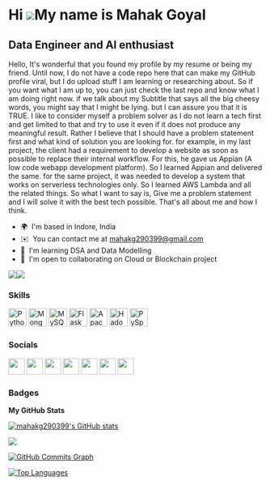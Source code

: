 Hi ![](https://user-images.githubusercontent.com/18350557/176309783-0785949b-9127-417c-8b55-ab5a4333674e.gif)My name is Mahak Goyal
===================================================================================================================================

Data Engineer and AI enthusiast
---------------------------------------------------------------

Hello, It's wonderful that you found my profile by my resume or being my friend. Until now, I do not have a code repo here that can make my GitHub profile viral, but I do upload stuff I am learning or researching about. So if you want what I am up to, you can just check the last repo and know what I am doing right now. if we talk about my Subtitle that says all the big cheesy words, you might say that I might be lying. but I can assure you that it is TRUE. I like to consider myself a problem solver as I do not learn a tech first and get limited to that and try to use it even if it does not produce any meaningful result. Rather I believe that I should have a problem statement first and what kind of solution you are looking for. for example, in my last project, the client had a requirement to develop a website as soon as possible to replace their internal workflow. For this, he gave us Appian (A low code webapp development platform). So I learned Appian and delivered the same. for the same project, it was needed to develop a system that works on serverless technologies only. So I learned AWS Lambda and all the related things. So what I want to say is, Give me a problem statement and I will solve it with the best tech possible. That's all about me and how I think.

* 🌍  I'm based in Indore, India
* ✉️  You can contact me at [mahakg290399@gmail.com](mailto:mahakg290399@gmail.com)
* 🧠  I'm learning DSA and Data Modelling
* 🤝  I'm open to collaborating on Cloud or Blockchain project

<a href="https://www.twitter.com/mahakdgoyal" target="_blank" rel="noreferrer"><img
src="https://img.shields.io/twitter/follow/mahakdgoyal?logo=twitter&style=for-the-badge&color=0891b2&labelColor=1c1917"
/></a><a href="https://www.github.com/mahakg290399" target="_blank" rel="noreferrer"><img
src="https://img.shields.io/github/followers/mahakg290399?logo=github&style=for-the-badge&color=0891b2&labelColor=1c1917" /></a>

### Skills

<p align="left">
<a href="https://www.python.org/" target="_blank" rel="noreferrer"><img src="https://cdn.jsdelivr.net/gh/devicons/devicon/icons/python/python-original.svg" width="36" height="36" alt="Python" /></a>
<a href="https://www.mongodb.com/" target="_blank" rel="noreferrer"><img src="https://cdn.jsdelivr.net/gh/devicons/devicon/icons/mongodb/mongodb-original.svg" width="36" height="36" alt="MongoDB" /></a>
<a href="https://www.mysql.com/" target="_blank" rel="noreferrer"><img src="https://cdn.jsdelivr.net/gh/devicons/devicon/icons/mysql/mysql-original.svg" width="36" height="36" alt="MySQL" /></a>
<a href="https://flask.palletsprojects.com/en/2.0.x/" target="_blank" rel="noreferrer"><img src="https://cdn.jsdelivr.net/gh/devicons/devicon/icons/flask/flask-original.svg" width="36" height="36" alt="Flask" /></a>
<a title="Davod, Apache License 2.0 &lt;http://www.apache.org/licenses/LICENSE-2.0&gt;, via Wikimedia Commons" href="https://commons.wikimedia.org/wiki/File:Apache_Hive_logo.svg"><img width="36" alt="Apache Hive logo" src="https://upload.wikimedia.org/wikipedia/commons/thumb/b/bb/Apache_Hive_logo.svg/512px-Apache_Hive_logo.svg.png?20151020034510"></a>
<a href="https://hadoop.apache.org/" target="_blank" rel="noreferrer"><img src="https://cdn.jsdelivr.net/gh/devicons/devicon/icons/hadoop/hadoop-original.svg" width="36" height="36" alt="Hadoop" /></a>
<a href="https://spark.apache.org/docs/latest/api/python/" target="_blank" rel="noreferrer"><img src="https://upload.wikimedia.org/wikipedia/commons/f/f3/Apache_Spark_logo.svg" width="36" height="36" alt="PySpark" /></a>
</p>


### Socials

<p align="left"> <a href="https://discord.com/users/mahakg290399#7190" target="_blank" rel="noreferrer"><img src="https://raw.githubusercontent.com/danielcranney/readme-generator/main/public/icons/socials/discord.svg" width="32" height="32" /></a> <a href="https://www.facebook.com/MahakDGoyal" target="_blank" rel="noreferrer"><img src="https://raw.githubusercontent.com/danielcranney/readme-generator/main/public/icons/socials/facebook.svg" width="32" height="32" /></a> <a href="https://www.github.com/mahakg290399" target="_blank" rel="noreferrer"><img src="https://raw.githubusercontent.com/danielcranney/readme-generator/main/public/icons/socials/github.svg" width="32" height="32" /></a> <a href="http://www.instagram.com/mahakdgoyal" target="_blank" rel="noreferrer"><img src="https://raw.githubusercontent.com/danielcranney/readme-generator/main/public/icons/socials/instagram.svg" width="32" height="32" /></a> <a href="https://www.linkedin.com/in/mahakdgoyal" target="_blank" rel="noreferrer"><img src="https://raw.githubusercontent.com/danielcranney/readme-generator/main/public/icons/socials/linkedin.svg" width="32" height="32" /></a> <a href="http://www.medium.com/@mahakg290399" target="_blank" rel="noreferrer"><img src="https://raw.githubusercontent.com/danielcranney/readme-generator/main/public/icons/socials/medium.svg" width="32" height="32" /></a> <a href="https://www.twitter.com/mahakdgoyal" target="_blank" rel="noreferrer"><img src="https://raw.githubusercontent.com/danielcranney/readme-generator/main/public/icons/socials/twitter.svg" width="32" height="32" /></a></p>

### Badges

<b>My GitHub Stats</b>

<a href="http://www.github.com/mahakg290399"><img src="https://github-readme-stats.vercel.app/api?username=mahakg290399&show_icons=true&hide=&count_private=true&title_color=0891b2&text_color=ffffff&icon_color=0891b2&bg_color=1c1917&hide_border=true&show_icons=true" alt="mahakg290399's GitHub stats" /></a>

<a href="http://www.github.com/mahakg290399"><img src="https://github-readme-streak-stats.herokuapp.com/?user=mahakg290399&stroke=ffffff&background=1c1917&ring=0891b2&fire=0891b2&currStreakNum=ffffff&currStreakLabel=0891b2&sideNums=ffffff&sideLabels=ffffff&dates=ffffff&hide_border=true" /></a>

<a href="http://www.github.com/mahakg290399"><img src="https://activity-graph.herokuapp.com/graph?username=mahakg290399&bg_color=1c1917&color=ffffff&line=0891b2&point=ffffff&area_color=1c1917&area=true&hide_border=true&custom_title=GitHub%20Commits%20Graph" alt="GitHub Commits Graph" /></a>

<a href="https://github.com/mahakg290399" align="left"><img src="https://github-readme-stats.vercel.app/api/top-langs/?username=mahakg290399&langs_count=10&title_color=0891b2&text_color=ffffff&icon_color=0891b2&bg_color=1c1917&hide_border=true&locale=en&custom_title=Top%20%Languages" alt="Top Languages" /></a>
